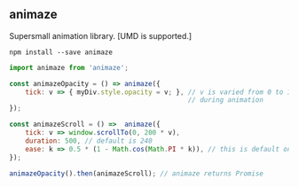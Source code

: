 animaze
-------

Supersmall animation library. [UMD is supported.]

`npm install --save animaze`

```js
import animaze from 'animaze';

const animazeOpacity = () => animaze({
    tick: v => { myDiv.style.opacity = v; }, // v is varied from 0 to 1
                                             // during animation
});

const animazeScroll = () =>  animaze({
    tick: v => window.scrollTo(0, 200 * v),
    duration: 500, // default is 240
    ease: k => 0.5 * (1 - Math.cos(Math.PI * k)), // this is default one
});

animazeOpacity().then(animazeScroll); // animaze returns Promise

```
